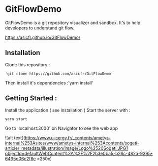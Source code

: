 # GitFlowDemo

GitFlowDemo is a git repository visualizer and sandbox.
It's to help developers to understand git flow.

https://asicfr.github.io/GitFlowDemo/

## Installation

Clone this repository : 

    'git clone https://github.com/asicfr/GitFlowDemo'
    
Then install it's dependencies :'yarn install'

## Getting Started :

Install the application ( see installation )
Start the server with : 
   
    yarn start
    
Go to 'localhost:3000' on Navigator to see the web app

![alt text](https://www.u-cergy.fr/_contents/ametys-internal%253Asites/www/ametys-internal%253Acontents/sogeti-article/_metadata/illustration/image/Logo%2520Sogeti.JPG?objectId=defaultWebContent%3A%2F%2F2b3e0ba5-b26c-482a-9395-6495d06e2f8e =250x)
